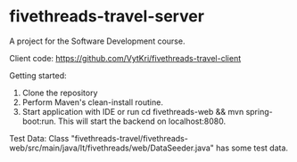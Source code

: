 # fivethreads-travel-server
A project for the Software Development course.

Client code: https://github.com/VytKri/fivethreads-travel-client

Getting started:
1. Clone the repository
2. Perform Maven's clean-install routine.
3. Start application with IDE or run cd fivethreads-web && mvn spring-boot:run. This will start the backend on localhost:8080.

Test Data:
Class "fivethreads-travel/fivethreads-web/src/main/java/lt/fivethreads/web/DataSeeder.java" has some test data.
